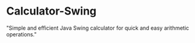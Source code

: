 # Calculator-Swing
"Simple and efficient Java Swing calculator for quick and easy arithmetic operations."
